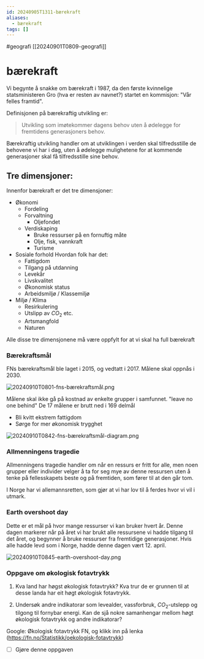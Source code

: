 ```yaml
---
id: 20240905T1311-bærekraft
aliases:
  - bærekraft
tags: []
---
```


#geografi [[20240901T0809-geografi]]

# bærekraft

Vi begynte å snakke om bærekraft i 1987, da den første kvinnelige statsministeren Gro (hva er resten av navnet?) startet en kommisjon: "Vår felles framtid".

Definisjonen på bærekraftig utvikling er:

> Utvikling som imøtekommer dagens behov uten å ødelegge for fremtidens generasjoners behov.

Bærekraftig utvikling handler om at utviklingen i verden skal tilfredsstille de behovene vi har i dag, uten å ødelegge mulighetene for at kommende generasjoner skal få tilfredsstille sine behov.

## Tre dimensjoner:

Innenfor bærekraft er det tre dimensjoner:

- Økonomi
  - Fordeling
  - Forvaltning
    - Oljefondet
  - Verdiskaping
    - Bruke ressurser på en fornuftig måte
    - Olje, fisk, vannkraft
    - Turisme
- Sosiale forhold
  Hvordan folk har det:
  - Fattigdom
  - Tilgang på utdanning
  - Levekår
  - Livskvalitet
  - Økonomisk status
  - Arbeidsmiljø / Klassemiljø
- Miljø / Klima
  - Resirkulering
  - Utslipp av $CO_2$ etc.
  - Artsmangfold
  - Naturen

Alle disse tre dimensjonene må være oppfylt for at vi skal ha full bærekraft

### Bærekraftsmål

FNs bærekraftsmål ble laget i 2015, og vedtatt i 2017. Målene skal oppnås i 2030.

![20240910T0801-fns-bærekraftsmål.png](Assets/20240910T0801-fns-bærekraftsmål.png)

Målene skal ikke gå på kostnad av enkelte grupper i samfunnet. "leave no one behind"
De 17 målene er brutt ned i 169 delmål

- Bli kvitt ekstrem fattigdom
- Sørge for mer økonomisk trygghet

![20240910T0842-fns-bærekraftsmål-diagram.png](Assets/20240910T0842-fns-bærekraftsmål-diagram.png)

### Allmenningens tragedie

Allmenningens tragedie handler om når en ressurs er fritt for alle, men noen grupper eller individer velger å ta for seg mye av denne ressursen uten å tenke på fellesskapets beste og på fremtiden, som fører til at den går tom.

I Norge har vi allemannsretten, som gjør at vi har lov til å ferdes hvor vi vil i utmark.

### Earth overshoot day

Dette er et mål på hvor mange ressurser vi kan bruker hvert år. Denne dagen markerer når på året vi har brukt alle ressursene vi hadde tilgang til det året, og begynner å bruke ressurser fra fremtidige generasjoner. Hvis alle hadde levd som i Norge, hadde denne dagen vært 12. april.

![20240910T0845-earth-overshoot-day.png](Assets/20240910T0845-earth-overshoot-day.png)

### Oppgave om økologisk fotavtrykk

1. Kva land har høgst økologisk fotavtrykk? Kva trur de er grunnen til at desse landa har eit høgt økologisk fotavtrykk.

2. Undersøk andre indikatorar som levealder, vassforbruk, $CO_2$-utslepp og tilgong til fornybar energi. Kan de sjå nokre samanhengar mellom høgt økologisk fotavtrykk og andre indikatorar?

Google: Økologisk fotavtrykk FN, og klikk inn på lenka (https://fn.no/Statistikk/oekologisk-fotavtrykk)

- [ ] Gjøre denne oppgaven
